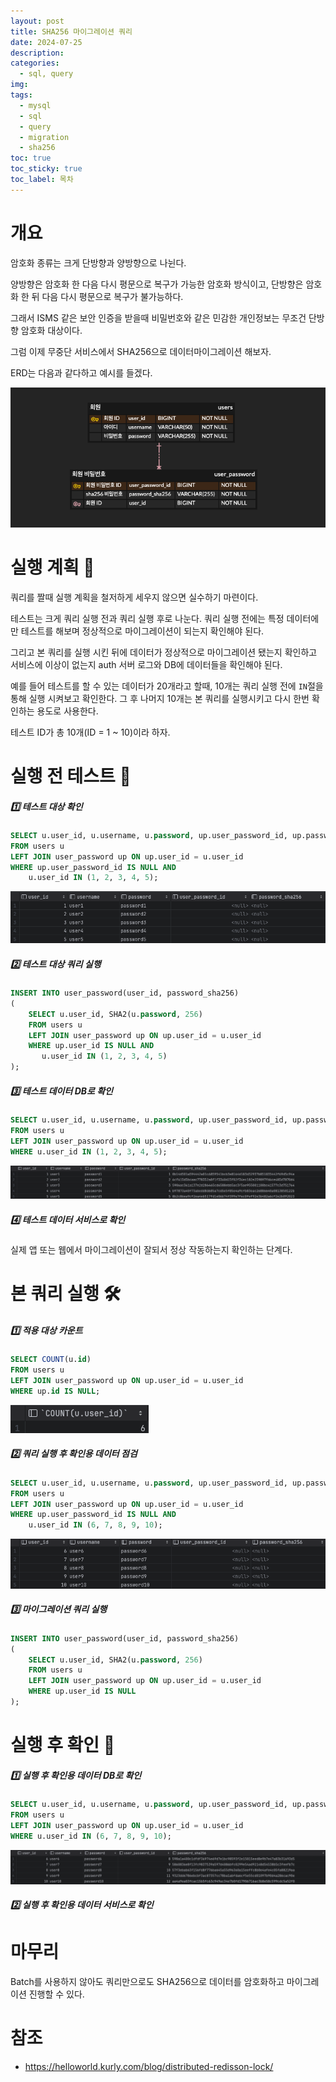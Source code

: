 ```yaml
---
layout: post
title: SHA256 마이그레이션 쿼리
date: 2024-07-25
description: 
categories:
  - sql, query
img: 
tags:
  - mysql
  - sql
  - query
  - migration
  - sha256
toc: true
toc_sticky: true
toc_label: 목차
---
```

# 개요

암호화 종류는 크게 단방향과 양방향으로 나뉜다.

양방향은 암호화 한 다음 다시 평문으로 복구가 가능한 암호화 방식이고, 단방향은 암호화 한 뒤 다음 다시 평문으로 복구가 불가능하다.

그래서 ISMS 같은 보안 인증을 받을때 비밀번호와 같은 민감한 개인정보는 무조건 단방향 암호화 대상이다.

그럼 이제 무중단 서비스에서 SHA256으로 데이터마이그레이션 해보자.

ERD는 다음과 같다하고 예시를 들겠다.

![](../../assets/img/2024/07/25-1.png)

# 실행 계획 📃

쿼리를 짤때 실행 계획을 철저하게 세우지 않으면 실수하기 마련이다.

테스트는 크게 쿼리 실행 전과 쿼리 실행 후로 나눈다. 쿼리 실행 전에는 특정 데이터에만 테스트를 해보며 정상적으로 마이그레이션이 되는지 확인해야 된다. 

그리고 본 쿼리를 실행 시킨 뒤에 데이터가 정상적으로 마이그레이션 됐는지 확인하고 서비스에 이상이 없는지 auth 서버 로그와 DB에 데이터들을 확인해야 된다.

예를 들어 테스트를 할 수 있는 데이터가 20개라고 할때, 10개는 쿼리 실행 전에 `IN`절을 통해 실행 시켜보고 확인한다. 그 후 나머지 10개는 본 쿼리를 실행시키고 다시 한번 확인하는 용도로 사용한다.

테스트 ID가 총 10개(ID = 1 ~ 10)이라 하자.

# 실행 전 테스트 🧐

##### 1️⃣ 테스트 대상 확인

```sql
SELECT u.user_id, u.username, u.password, up.user_password_id, up.password_sha256  
FROM users u  
LEFT JOIN user_password up ON up.user_id = u.user_id  
WHERE up.user_password_id IS NULL AND  
    u.user_id IN (1, 2, 3, 4, 5);
```

![](../../assets/img/2024/07/25-2.png)

##### 2️⃣ 테스트 대상 쿼리 실행

```sql
INSERT INTO user_password(user_id, password_sha256)  
(  
    SELECT u.user_id, SHA2(u.password, 256)  
    FROM users u  
    LEFT JOIN user_password up ON up.user_id = u.user_id  
    WHERE up.user_id IS NULL AND  
       u.user_id IN (1, 2, 3, 4, 5)  
);
```

##### 3️⃣ 테스트 데이터 DB로 확인

```sql
SELECT u.user_id, u.username, u.password, up.user_password_id, up.password_sha256  
FROM users u  
LEFT JOIN user_password up ON up.user_id = u.user_id  
WHERE u.user_id IN (1, 2, 3, 4, 5);
```

![](../../assets/img/2024/07/25-3.png)

##### 4️⃣ 테스트 데이터 서비스로 확인

실제 앱 또는 웹에서 마이그레이션이 잘되서 정상 작동하는지 확인하는 단계다.

# 본 쿼리 실행 🛠️

##### 1️⃣ 적용 대상 카운트

```sql
SELECT COUNT(u.id)
FROM users u
LEFT JOIN user_password up ON up.user_id = u.user_id
WHERE up.id IS NULL;
```

![](../../assets/img/2024/07/25-4.png)

##### 2️⃣ 쿼리 실행 후 확인용 데이터 점검

```sql
SELECT u.user_id, u.username, u.password, up.user_password_id, up.password_sha256  
FROM users u  
LEFT JOIN user_password up ON up.user_id = u.user_id  
WHERE up.user_password_id IS NULL AND  
    u.user_id IN (6, 7, 8, 9, 10);
```

![](../../assets/img/2024/07/25-5.png)

##### 3️⃣ 마이그레이션 쿼리 실행

```sql
INSERT INTO user_password(user_id, password_sha256)  
(  
    SELECT u.user_id, SHA2(u.password, 256)  
    FROM users u  
    LEFT JOIN user_password up ON up.user_id = u.user_id  
    WHERE up.user_id IS NULL 
);
```

# 실행 후 확인 🧐

##### 1️⃣ 실행 후 확인용 데이터 DB로 확인

```sql
SELECT u.user_id, u.username, u.password, up.user_password_id, up.password_sha256  
FROM users u  
LEFT JOIN user_password up ON up.user_id = u.user_id  
WHERE u.user_id IN (6, 7, 8, 9, 10);
```

![](../../assets/img/2024/07/25-6.png)

##### 2️⃣ 실행 후 확인용 데이터 서비스로 확인

# 마무리

Batch를 사용하지 않아도 쿼리만으로도 SHA256으로 데이터를 암호화하고 마이그레이션 진행할 수 있다.

# 참조

- https://helloworld.kurly.com/blog/distributed-redisson-lock/
